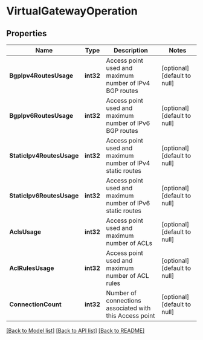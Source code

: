 # VirtualGatewayOperation

## Properties
Name | Type | Description | Notes
------------ | ------------- | ------------- | -------------
**BgpIpv4RoutesUsage** | **int32** | Access point used and maximum number of IPv4 BGP routes | [optional] [default to null]
**BgpIpv6RoutesUsage** | **int32** | Access point used and maximum number of IPv6 BGP routes | [optional] [default to null]
**StaticIpv4RoutesUsage** | **int32** | Access point used and maximum number of IPv4 static routes | [optional] [default to null]
**StaticIpv6RoutesUsage** | **int32** | Access point used and maximum number of IPv6 static routes | [optional] [default to null]
**AclsUsage** | **int32** | Access point used and maximum number of ACLs | [optional] [default to null]
**AclRulesUsage** | **int32** | Access point used and maximum number of ACL rules | [optional] [default to null]
**ConnectionCount** | **int32** | Number of connections associated with this Access point | [optional] [default to null]

[[Back to Model list]](../README.md#documentation-for-models) [[Back to API list]](../README.md#documentation-for-api-endpoints) [[Back to README]](../README.md)

